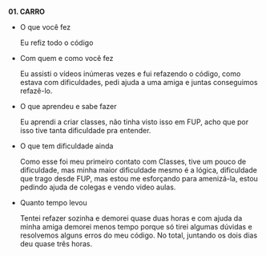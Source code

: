 **01. CARRO**
- O que você fez

  Eu refiz todo o código
- Com quem e como você fez

  Eu assisti o vídeos inúmeras vezes e fui refazendo o código, como estava com dificuldades, pedi ajuda a uma amiga e juntas conseguimos refazê-lo.
- O que aprendeu e sabe fazer

  Eu aprendi a criar classes, não tinha visto isso em FUP, acho que por isso tive tanta dificuldade pra entender.
- O que tem dificuldade ainda

  Como esse foi meu primeiro contato com Classes, tive um pouco de dificuldade, mas minha maior dificuldade mesmo é a lógica, dificuldade que trago desde FUP, mas estou me esforçando para amenizá-la, estou pedindo ajuda de colegas e vendo video aulas.
- Quanto tempo levou
  
    Tentei refazer sozinha e demorei quase duas horas e com ajuda da minha amiga demorei menos tempo porque só tirei algumas dúvidas e resolvemos alguns erros do meu código. No total, juntando os dois dias deu quase três horas.
